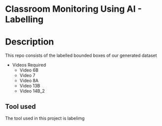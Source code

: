 # Classroom Monitoring Using AI - Labelling
# Description
   This repo consists of the labelled bounded boxes of our generated dataset
   * Videos Required
      * Video 6B
      * Video 7
      * Video 8A 
      * Video 13B
      * Video 14B_2
## Tool used
   The tool used in this project is labelimg
   

